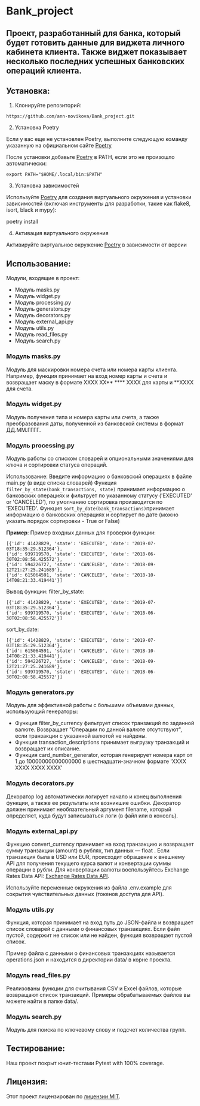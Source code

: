 # Bank_project

## Проект, разработанный для банка, который будет готовить данные для виджета личного кабинета клиента.  Также виджет показывает несколько последних успешных банковских операций клиента. 

## Установка:

1. Клонируйте репозиторий:
```
https://github.com/ann-novikova/Bank_project.git
```

2. Установка Poetry

Если у вас еще не установлен Poetry, выполните следующую команду указанную на официальном сайте 
[Poetry](https://python-poetry.org/docs/#installing-with-the-official-installer)

После установки добавьте [Poetry](https://python-poetry.org/docs/#installing-with-the-official-installer) в PATH, 
если это не произошло автоматически:

```
export PATH="$HOME/.local/bin:$PATH"
```
3. Установка зависимостей

Используйте [Poetry](https://python-poetry.org/docs/#installing-with-the-official-installer) для создания виртуального окружения и установки 
зависимостей (включая инструменты для разработки, 
такие как flake8, isort, black и mypy):

poetry install

4. Активация виртуального окружения

Активируйте виртуальное окружение [Poetry](https://python-poetry.org/docs/#installing-with-the-official-installer) в зависимости от версии

## Использование:

Модули, входящие в проект:
* Модуль masks.py
* Модуль widget.py
* Модуль processing.py
* Модуль generators.py
* Модуль decorators.py
* Модуль external_api.py
* Модуль utils.py
* Модуль read_files.py
* Модуль search.py

### Модуль masks.py

Модуль для маскировки номера счета или номера карты клиента.
Например, функция принимает на вход номер карты и счета и возвращает маску в формате XXXX XX** **** XXXX для карты и 
**XXXX для счета.

### Модуль widget.py

Модуль получения типа и номера карты или счета, а также преобразования даты, полученной из банковской системы в 
формат ДД.ММ.ГГГГ.

### Модуль processing.py

Модуль работы со списком словарей и опциональными значениями для ключа и сортировки статуса операций.

Использование:
Введите информацию о банковский операциях в файле main.py (в виде списка словарей)
Функция `filter_by_state(bank_transactions, state)` принимает информацию о банковских операциях и фильтрует по указанному
статусу ('EXECUTED' or 'CANCELED'), по умолчанию сортировка производится по 'EXECUTED'.
Функция `sort_by_date(bank_transactions)`принимает информацию о банковских операциях и сортирует по дате (можно указать
порядок сортировки - True or False)

**Пример**:
Пример входных данных для проверки функции:
```
[{'id': 41428829, 'state': 'EXECUTED', 'date': '2019-07-03T18:35:29.512364'}, 
{'id': 939719570, 'state': 'EXECUTED', 'date': '2018-06-30T02:08:58.425572'}, 
{'id': 594226727, 'state': 'CANCELED', 'date': '2018-09-12T21:27:25.241689'}, 
{'id': 615064591, 'state': 'CANCELED', 'date': '2018-10-14T08:21:33.419441'}]
``` 

Вывод функции:
filter_by_state:
```
[{'id': 41428829, 'state': 'EXECUTED', 'date': '2019-07-03T18:35:29.512364'}, 
{'id': 939719570, 'state': 'EXECUTED', 'date': '2018-06-30T02:08:58.425572'}]
```

sort_by_date:
```
[{'id': 41428829, 'state': 'EXECUTED', 'date': '2019-07-03T18:35:29.512364'}, 
{'id': 615064591, 'state': 'CANCELED', 'date': '2018-10-14T08:21:33.419441'}, 
{'id': 594226727, 'state': 'CANCELED', 'date': '2018-09-12T21:27:25.241689'}, 
{'id': 939719570, 'state': 'EXECUTED', 'date': '2018-06-30T02:08:58.425572'}]
```

### Модуль generators.py

Модуль для эффективной работы с большими объемами данных, использующий генераторы:
* Функция filter_by_currency фильтрует список транзакций по заданной валюте. Возвращает "Операции по данной валюте 
отсутствуют", если транзакции с указанной валютой не найдены.
* Функция transaction_descriptions принимает выгрузку транзакций и возвращает их описание.
* Функция card_number_generator, которая генерирует номера карт от 1 до 10000000000000000 в шестнадцати-значном 
формате 'ХХХХ ХХХХ ХХХХ ХХХХ'

### Модуль decorators.py

Декоратор log автоматически логирует начало и конец выполнения функции, а также ее результаты или возникшие ошибки.
Декоратор должен принимает необязательный аргумент filename, который определяет, куда будут записываться логи 
(в файл или в консоль).

### Модуль external_api.py

Функцию convert_currency принимает на вход транзакцию и возвращает сумму транзакции (amount) в рублях, тип данных — 
float . Если транзакция была в USD или EUR, происходит обращение к внешнему API для получения текущего курса валют и 
конвертации суммы операции в рубли. 
Для конвертации валюты воспользуйтесь Exchange Rates Data API: 
[Exchange Rates Data API](https://apilayer.com/exchangerates_data-api). 

Используйте переменные окружения из файла .env.example для сокрытия чувствительных данных (токенов доступа для API). 

### Модуль utils.py

Функция, которая принимает на вход путь до JSON-файла и возвращает список словарей с данными о финансовых транзакциях. 
Если файл пустой, содержит не список или не найден, функция возвращает пустой список.

Пример файла с данными о финансовых транзакциях называется operations.json и находится в директории data/ в корне 
проекта.

### Модуль read_files.py
Реализованы функции для считывания CSV и Excel файлов, которые возвращают список транзакций. Примеры обрабатываемых
файлов вы можете найти в папке data/.

### Модуль search.py
Модуль для поиска по ключевому слову и подсчет количества групп.

## Тестирование:

Наш проект покрыт юнит-тестами Pytest with 100% coverage.


## Лицензия:

Этот проект лицензирован по [лицензии MIT](LICENSE).